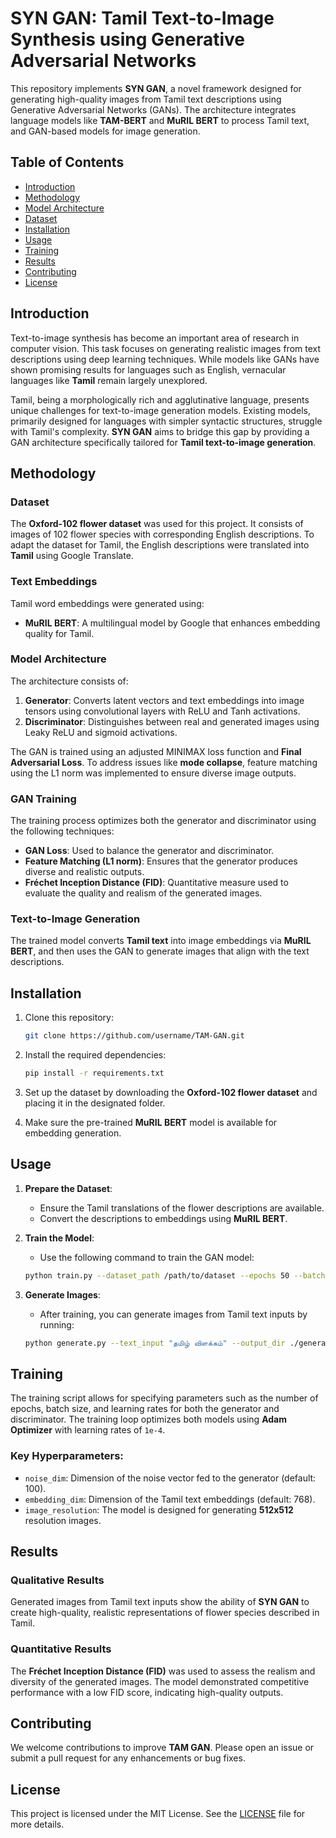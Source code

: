 # SYN GAN: Tamil Text-to-Image Synthesis using Generative Adversarial Networks

This repository implements **SYN GAN**, a novel framework designed for generating high-quality images from Tamil text descriptions using Generative Adversarial Networks (GANs). The architecture integrates language models like **TAM-BERT** and **MuRIL BERT** to process Tamil text, and GAN-based models for image generation.

## Table of Contents
- [Introduction](#introduction)
- [Methodology](#methodology)
- [Model Architecture](#model-architecture)
- [Dataset](#dataset)
- [Installation](#installation)
- [Usage](#usage)
- [Training](#training)
- [Results](#results)
- [Contributing](#contributing)
- [License](#license)

## Introduction

Text-to-image synthesis has become an important area of research in computer vision. This task focuses on generating realistic images from text descriptions using deep learning techniques. While models like GANs have shown promising results for languages such as English, vernacular languages like **Tamil** remain largely unexplored.

Tamil, being a morphologically rich and agglutinative language, presents unique challenges for text-to-image generation models. Existing models, primarily designed for languages with simpler syntactic structures, struggle with Tamil's complexity. **SYN GAN** aims to bridge this gap by providing a GAN architecture specifically tailored for **Tamil text-to-image generation**.

## Methodology

### Dataset
The **Oxford-102 flower dataset** was used for this project. It consists of images of 102 flower species with corresponding English descriptions. To adapt the dataset for Tamil, the English descriptions were translated into **Tamil** using Google Translate.

### Text Embeddings
Tamil word embeddings were generated using:
- **MuRIL BERT**: A multilingual model by Google that enhances embedding quality for Tamil.

### Model Architecture
The architecture consists of:
1. **Generator**: Converts latent vectors and text embeddings into image tensors using convolutional layers with ReLU and Tanh activations.
2. **Discriminator**: Distinguishes between real and generated images using Leaky ReLU and sigmoid activations.

The GAN is trained using an adjusted MINIMAX loss function and **Final Adversarial Loss**. To address issues like **mode collapse**, feature matching using the L1 norm was implemented to ensure diverse image outputs.

### GAN Training
The training process optimizes both the generator and discriminator using the following techniques:
- **GAN Loss**: Used to balance the generator and discriminator.
- **Feature Matching (L1 norm)**: Ensures that the generator produces diverse and realistic outputs.
- **Fréchet Inception Distance (FID)**: Quantitative measure used to evaluate the quality and realism of the generated images.

### Text-to-Image Generation
The trained model converts **Tamil text** into image embeddings via **MuRIL BERT**, and then uses the GAN to generate images that align with the text descriptions.

## Installation

1. Clone this repository:
    ```bash
    git clone https://github.com/username/TAM-GAN.git
    ```
2. Install the required dependencies:
    ```bash
    pip install -r requirements.txt
    ```

3. Set up the dataset by downloading the **Oxford-102 flower dataset** and placing it in the designated folder.

4. Make sure the pre-trained **MuRIL BERT** model is available for embedding generation.

## Usage

1. **Prepare the Dataset**: 
    - Ensure the Tamil translations of the flower descriptions are available.
    - Convert the descriptions to embeddings using **MuRIL BERT**.

2. **Train the Model**: 
    - Use the following command to train the GAN model:
    ```bash
    python train.py --dataset_path /path/to/dataset --epochs 50 --batch_size 64
    ```

3. **Generate Images**:
    - After training, you can generate images from Tamil text inputs by running:
    ```bash
    python generate.py --text_input "தமிழ் விளக்கம்" --output_dir ./generated_images
    ```

## Training

The training script allows for specifying parameters such as the number of epochs, batch size, and learning rates for both the generator and discriminator. The training loop optimizes both models using **Adam Optimizer** with learning rates of `1e-4`.

### Key Hyperparameters:
- `noise_dim`: Dimension of the noise vector fed to the generator (default: 100).
- `embedding_dim`: Dimension of the Tamil text embeddings (default: 768).
- `image_resolution`: The model is designed for generating **512x512** resolution images.

## Results

### Qualitative Results
Generated images from Tamil text inputs show the ability of **SYN GAN** to create high-quality, realistic representations of flower species described in Tamil.

### Quantitative Results
The **Fréchet Inception Distance (FID)** was used to assess the realism and diversity of the generated images. The model demonstrated competitive performance with a low FID score, indicating high-quality outputs.

## Contributing

We welcome contributions to improve **TAM GAN**. Please open an issue or submit a pull request for any enhancements or bug fixes.

## License

This project is licensed under the MIT License. See the [LICENSE](LICENSE) file for more details.

